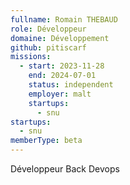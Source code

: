 ```yaml
---
fullname: Romain THEBAUD
role: Développeur
domaine: Développement
github: pitiscarf
missions:
  - start: 2023-11-28
    end: 2024-07-01
    status: independent
    employer: malt
    startups:
      - snu
startups:
  - snu
memberType: beta
---
```

Développeur Back  Devops